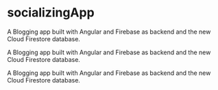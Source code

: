 # socializingApp
A Blogging app built with Angular and Firebase as backend and the new Cloud Firestore database.


A Blogging app built with Angular and Firebase as backend and the new Cloud Firestore database.

A Blogging app built with Angular and Firebase as backend and the new Cloud Firestore database.
